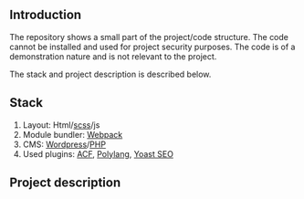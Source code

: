 ## Introduction

The repository shows a small part of the project/code structure. The code cannot be installed and used for project security purposes. The code is of a demonstration nature and is not relevant to the project.

The stack and project description is described below.

## Stack

1. Layout: Html/<a href="https://sass-lang.com/" title="SCSS">scss</a>/js
2. Module bundler: <a href="https://webpack.js.org/" title="Webpack">Webpack</a>
3. CMS: <a href="https://wordpress.com/" title="Wordpress">Wordpress</a>/<a href="https://www.php.net/" title="PHP">PHP</a> 
4. Used plugins: <a href="https://wordpress.org/plugins/advanced-custom-fields/" title="ACF">ACF</a>, <a href="https://wordpress.org/plugins/polylang/" title="Polylang">Polylang</a>, <a href="https://wordpress.org/plugins/wordpress-seo/" title="Yoast Seo">Yoast SEO</a>

## Project description

